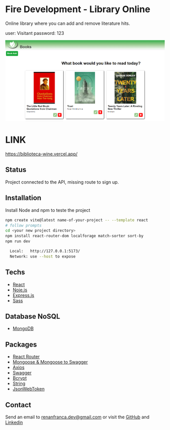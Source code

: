 # Fire Development - Library Online

Online library where you can add and remove literature hits.

user: Visitant
password: 123

![App Screenshot](https://github.com/RenanFrancaDev/Online_Library/blob/main/src/assets/Library.png)

# LINK

https://biblioteca-wine.vercel.app/

## Status

Project connected to the API, missing route to sign up.

## Installation

Install Node and npm to teste the project

```bash
npm create vite@latest name-of-your-project -- --template react
# follow prompts
cd <your new project directory>
npm install react-router-dom localforage match-sorter sort-by
npm run dev
```

```bash
  Local:   http://127.0.0.1:5173/
  Network: use --host to expose
```
    
## Techs

- [React](https://reactjs.org/)
- [Noje.js](https://nodejs.org/en)
- [Express.js](https://expressjs.com/pt-br/)
- [Sass](https://sass-lang.com/)

## Database NoSQL

- [MongoDB](https://www.mongodb.com/)
  
## Packages 

- [React Router](https://reactrouter.com/en/main)
- [Mongoose & Mongoose to Swagger](https://mongoosejs.com/)
- [Axios](https://axios-http.com/ptbr/docs/intro)
- [Swagger](https://swagger.io/)
- [Bcrypt](https://www.npmjs.com/package/bcrypt)
- [String](https://www.npmjs.com/package/string)
- [JsonWebToken](https://www.npmjs.com/package/jsonwebtoken)


## Contact

Send an email to renanfranca.dev@gmail.com or visit the [GitHub](https://github.com/RenanFrancaDev) and [Linkedin](https://www.linkedin.com/in/renan-franca/)
